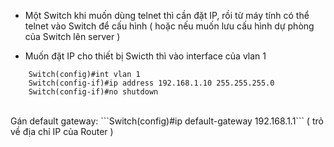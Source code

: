 - Một Switch khi muốn dùng telnet thì cần đặt IP, rồi từ máy tính có thể telnet vào Switch để cấu hình ( hoặc nếu muốn lưu cấu hình dự phòng của Switch lên server )

- Muốn đặt IP cho thiết bị Swicth thì vào interface của vlan 1
```
	Switch(config)#int vlan 1
	Switch(config-if)#ip address 192.168.1.10 255.255.255.0
	Switch(config-if)#no shutdown
```
<br/>
   Gán default gateway: ```Switch(config)#ip default-gateway 192.168.1.1```  ( trỏ về địa chỉ IP của Router ) 
